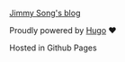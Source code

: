 [Jimmy Song's blog](https://jimmysong.io) 

Proudly powered by [Hugo](https://gohugo.io) ❤️

Hosted in Github Pages
